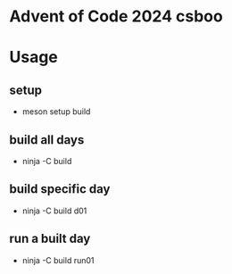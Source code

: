 # Advent of Code 2024 csboo

# Usage
## setup

- meson setup build

## build all days

- ninja -C build

## build specific day

- ninja -C build d01

## run a built day

- ninja -C build run01
